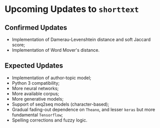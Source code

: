 Upcoming Updates to `shorttext`
===============================

Confirmed Updates
-----------------

* Implementation of Damerau-Levenshtein distance and soft Jaccard score;
* Implementation of Word Mover's distance.

Expected Updates
----------------

* Implementation of author-topic model;
* Python 3 compatibility;
* More neural networks;
* More available corpus;
* More generative models;
* Support of seq2seq models (character-based);
* Gradual fading-out dependence on `Theano`, and lesser `keras` but more fundamental `Tensorflow`;
* Spelling corrections and fuzzy logic.
